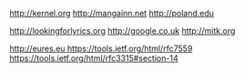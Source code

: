 http://kernel.org http://mangainn.net http://poland.edu 

http://lookingforlyrics.org http://google.co.uk http://mitk.org
 
 
http://eures.eu https://tools.ietf.org/html/rfc7559 https://tools.ietf.org/html/rfc3315#section-14
